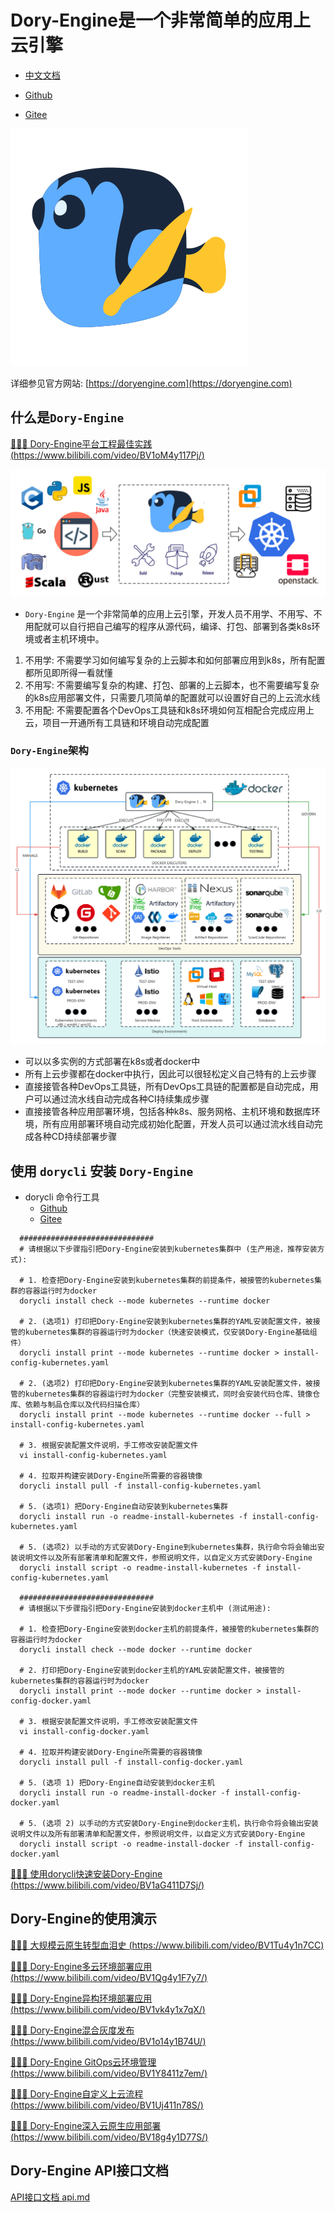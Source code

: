 # Dory-Engine是一个非常简单的应用上云引擎

- [中文文档](README.md)

- [Github](https://github.com/dory-engine/dory-engine)
- [Gitee](https://gitee.com/dory-engine/dory-engine)

![](docs/images/dory-icon.png)

详细参见官方网站: [https://doryengine.com](https://doryengine.com)

## 什么是`Dory-Engine`

[🚀🚀🚀 Dory-Engine平台工程最佳实践 (https://www.bilibili.com/video/BV1oM4y117Pj/)](https://www.bilibili.com/video/BV1oM4y117Pj/)

![](docs/images/what-is-dory.png)

- `Dory-Engine` 是一个非常简单的应用上云引擎，开发人员不用学、不用写、不用配就可以自行把自己编写的程序从源代码，编译、打包、部署到各类k8s环境或者主机环境中。

1. 不用学: 不需要学习如何编写复杂的上云脚本和如何部署应用到k8s，所有配置都所见即所得一看就懂
2. 不用写: 不需要编写复杂的构建、打包、部署的上云脚本，也不需要编写复杂的k8s应用部署文件，只需要几项简单的配置就可以设置好自己的上云流水线
3. 不用配: 不需要配置各个DevOps工具链和k8s环境如何互相配合完成应用上云，项目一开通所有工具链和环境自动完成配置

### `Dory-Engine`架构

![](docs/images/architecture.png)

- 可以以多实例的方式部署在k8s或者docker中
- 所有上云步骤都在docker中执行，因此可以很轻松定义自己特有的上云步骤
- 直接接管各种DevOps工具链，所有DevOps工具链的配置都是自动完成，用户可以通过流水线自动完成各种CI持续集成步骤
- 直接接管各种应用部署环境，包括各种k8s、服务网格、主机环境和数据库环境，所有应用部署环境自动完成初始化配置，开发人员可以通过流水线自动完成各种CD持续部署步骤

## 使用 `dorycli` 安装 `Dory-Engine`

- dorycli 命令行工具
  - [Github](https://github.com/dory-engine/dorycli)
  - [Gitee](https://gitee.com/dory-engine/dorycli)

```shell script
  ##############################
  # 请根据以下步骤指引把Dory-Engine安装到kubernetes集群中 (生产用途，推荐安装方式):
  
  # 1. 检查把Dory-Engine安装到kubernetes集群的前提条件，被接管的kubernetes集群的容器运行时为docker
  dorycli install check --mode kubernetes --runtime docker
  
  # 2. (选项1) 打印把Dory-Engine安装到kubernetes集群的YAML安装配置文件，被接管的kubernetes集群的容器运行时为docker（快速安装模式，仅安装Dory-Engine基础组件）
  dorycli install print --mode kubernetes --runtime docker > install-config-kubernetes.yaml
  
  # 2. (选项2) 打印把Dory-Engine安装到kubernetes集群的YAML安装配置文件，被接管的kubernetes集群的容器运行时为docker（完整安装模式，同时会安装代码仓库、镜像仓库、依赖与制品仓库以及代码扫描仓库）
  dorycli install print --mode kubernetes --runtime docker --full > install-config-kubernetes.yaml

  # 3. 根据安装配置文件说明，手工修改安装配置文件
  vi install-config-kubernetes.yaml
  
  # 4. 拉取并构建安装Dory-Engine所需要的容器镜像
  dorycli install pull -f install-config-kubernetes.yaml
  
  # 5. (选项1) 把Dory-Engine自动安装到kubernetes集群
  dorycli install run -o readme-install-kubernetes -f install-config-kubernetes.yaml
  
  # 5. (选项2) 以手动的方式安装Dory-Engine到kubernetes集群，执行命令将会输出安装说明文件以及所有部署清单和配置文件，参照说明文件，以自定义方式安装Dory-Engine
  dorycli install script -o readme-install-kubernetes -f install-config-kubernetes.yaml
  
  ##############################
  # 请根据以下步骤指引把Dory-Engine安装到docker主机中 (测试用途):
  
  # 1. 检查把Dory-Engine安装到docker主机的前提条件，被接管的kubernetes集群的容器运行时为docker
  dorycli install check --mode docker --runtime docker
  
  # 2. 打印把Dory-Engine安装到docker主机的YAML安装配置文件，被接管的kubernetes集群的容器运行时为docker
  dorycli install print --mode docker --runtime docker > install-config-docker.yaml
  
  # 3. 根据安装配置文件说明，手工修改安装配置文件
  vi install-config-docker.yaml
  
  # 4. 拉取并构建安装Dory-Engine所需要的容器镜像
  dorycli install pull -f install-config-docker.yaml
  
  # 5. (选项 1) 把Dory-Engine自动安装到docker主机
  dorycli install run -o readme-install-docker -f install-config-docker.yaml
  
  # 5. (选项 2) 以手动的方式安装Dory-Engine到docker主机，执行命令将会输出安装说明文件以及所有部署清单和配置文件，参照说明文件，以自定义方式安装Dory-Engine
  dorycli install script -o readme-install-docker -f install-config-docker.yaml
```

[🚀🚀🚀 使用dorycli快速安装Dory-Engine (https://www.bilibili.com/video/BV1aG411D7Sj/)](https://www.bilibili.com/video/BV1aG411D7Sj/)

## Dory-Engine的使用演示

[🚀🚀🚀 大规模云原生转型血泪史 (https://www.bilibili.com/video/BV1Tu4y1n7CC)](https://www.bilibili.com/video/BV1Tu4y1n7CC)

[🚀🚀🚀 Dory-Engine多云环境部署应用 (https://www.bilibili.com/video/BV1Qg4y1F7y7/)](https://www.bilibili.com/video/BV1Qg4y1F7y7/)

[🚀🚀🚀 Dory-Engine异构环境部署应用 (https://www.bilibili.com/video/BV1vk4y1x7qX/)](https://www.bilibili.com/video/BV1vk4y1x7qX/)

[🚀🚀🚀 Dory-Engine混合灰度发布 (https://www.bilibili.com/video/BV1o14y1B74U/)](https://www.bilibili.com/video/BV1o14y1B74U/)

[🚀🚀🚀 Dory-Engine GitOps云环境管理 (https://www.bilibili.com/video/BV1Y8411z7em/)](https://www.bilibili.com/video/BV1Y8411z7em/)

[🚀🚀🚀 Dory-Engine自定义上云流程 (https://www.bilibili.com/video/BV1Uj411n78S/)](https://www.bilibili.com/video/BV1Uj411n78S/)

[🚀🚀🚀 Dory-Engine深入云原生应用部署 (https://www.bilibili.com/video/BV18g4y1D77S/)](https://www.bilibili.com/video/BV18g4y1D77S/)

## Dory-Engine API接口文档

[API接口文档 api.md](api.md)
